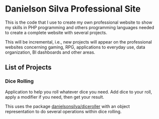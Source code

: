 # Danielson Silva Professional Site

This is the code that I use to create my own professional website to show
my skills in PHP programming and others programming languages needed to create
a complete website with several projects.

This will be incremental, i.e., new projects will appear on the professional
websites concerning gaming, RPG, applications to everyday use, data organization,
BI dashboards and other areas.

## List of Projects
### Dice Rolling
Application to help you roll whatever dice you need. Add dice to your roll, apply
a modifier if you need, then get your result.

This uses the package [danielsonsilva/diceroller](https://packagist.org/packages/danielsonsilva/diceroller)
with an object representation to do several operations within dice rolling.
